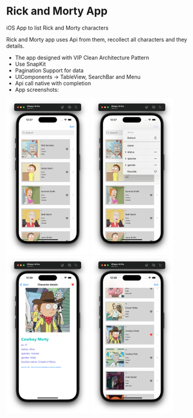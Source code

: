 # Rick and Morty App
iOS App to list Rick and Morty characters

Rick and Morty app uses Api from them, recollect all characters and they details.
- The app designed with VIP Clean Architecture Pattern
- Use SnapKit
- Pagination Support for data
- UIComponents -> TableView, SearchBar and Menu
- Api call native with completion
- App screenshots:

<p align="left">
<img src="https://github.com/Andruxa7/RickAndMortyApp/blob/main/RickAndMorty_1.png" width="220"/>
<img src="https://github.com/Andruxa7/RickAndMortyApp/blob/main/RickAndMorty_2.png" width="220">
<img src="https://github.com/Andruxa7/RickAndMortyApp/blob/main/RickAndMorty_3.png" width="220"/>
<img src="https://github.com/Andruxa7/RickAndMortyApp/blob/main/RickAndMorty_4.png" width="220"/>
</p>
